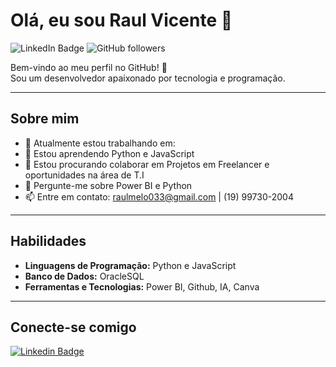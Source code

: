 # Olá, eu sou Raul Vicente 👋

![LinkedIn Badge](https://img.shields.io/badge/-Raul%20Vicente-blue?style=flat-square&logo=Linkedin&logoColor=white&link=https://www.linkedin.com/in/raulvicenteDEV/)
![GitHub followers](https://img.shields.io/github/followers/raulvicenteDEV?label=Follow&style=social)

Bem-vindo ao meu perfil no GitHub! 🚀  
Sou um desenvolvedor apaixonado por tecnologia e programação.

---

## Sobre mim

- 🔭 Atualmente estou trabalhando em:
- 🌱 Estou aprendendo Python e JavaScript
- 👯 Estou procurando colaborar em Projetos em Freelancer e oportunidades na área de T.I
- 💬 Pergunte-me sobre Power BI e Python
- 📫 Entre em contato: [raulmelo033@gmail.com](mailto:raulmelo033@gmail.com) | (19) 99730-2004

---

## Habilidades

- **Linguagens de Programação:** Python e JavaScript
- **Banco de Dados:** OracleSQL
- **Ferramentas e Tecnologias:** Power BI, Github, IA, Canva

---

## Conecte-se comigo

[![Linkedin Badge](https://img.shields.io/badge/-Raul%20Vicente-blue?style=flat-square&logo=Linkedin&logoColor=white&link=https://www.linkedin.com/in/raulvicenteDEV/)](https://www.linkedin.com/in/raulvicenteDEV/)
